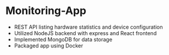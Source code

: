 # Monitoring-App
- REST API listing hardware statistics and device configuration
- Utilized NodeJS backend with express and React frontend
- Implemented MongoDB for data storage
- Packaged app using Docker
